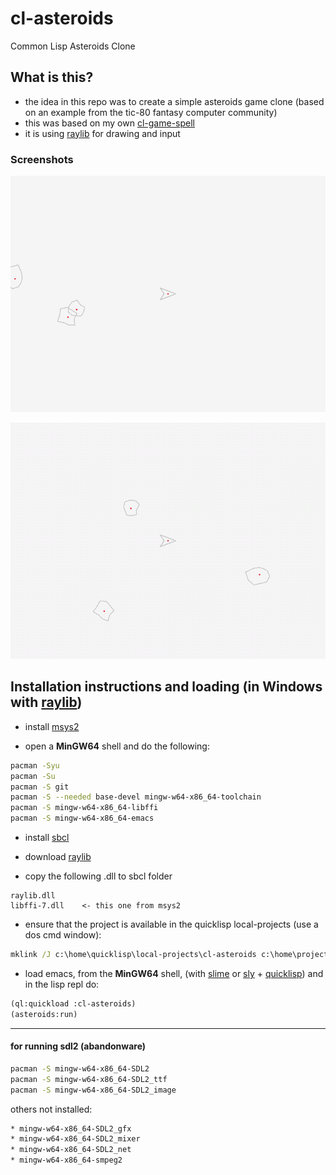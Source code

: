 # cl-asteroids
Common Lisp Asteroids Clone

## What is this?
* the idea in this repo was to create a simple asteroids game clone (based on an example from the tic-80 fantasy computer community)
* this was based on my own [cl-game-spell](https://github.com/drigoor/cl-game-spell)
* it is using [raylib](https://www.raylib.com) for drawing and input

### Screenshots

![screenshot000.png](screenshot000.png)

![screenrec000.gif](screenrec000.gif)


## Installation instructions and loading (in Windows with [raylib](https://www.raylib.com))

* install [msys2](https://www.msys2.org)

* open a __MinGW64__ shell and do the following:

```bash
pacman -Syu
pacman -Su
pacman -S git
pacman -S --needed base-devel mingw-w64-x86_64-toolchain
pacman -S mingw-w64-x86_64-libffi
pacman -S mingw-w64-x86_64-emacs
```

* install [sbcl](http://www.sbcl.org)

* download [raylib](https://www.raylib.com)

* copy the following .dll to sbcl folder

```text
raylib.dll
libffi-7.dll	<- this one from msys2
```

* ensure that the project is available in the quicklisp local-projects (use a dos cmd window):

```bat
mklink /J c:\home\quicklisp\local-projects\cl-asteroids c:\home\projects\cl-asteroids
```

* load emacs, from the __MinGW64__ shell, (with [slime](https://github.com/slime/slime) or [sly](https://github.com/joaotavora/sly) + [quicklisp](https://www.quicklisp.org/beta/)) and in the lisp repl do:

```cl
(ql:quickload :cl-asteroids)
(asteroids:run)
```

---

#### for running sdl2 (abandonware)

```bash
pacman -S mingw-w64-x86_64-SDL2
pacman -S mingw-w64-x86_64-SDL2_ttf
pacman -S mingw-w64-x86_64-SDL2_image
```

others not installed:
```bash
* mingw-w64-x86_64-SDL2_gfx
* mingw-w64-x86_64-SDL2_mixer
* mingw-w64-x86_64-SDL2_net
* mingw-w64-x86_64-smpeg2
```
